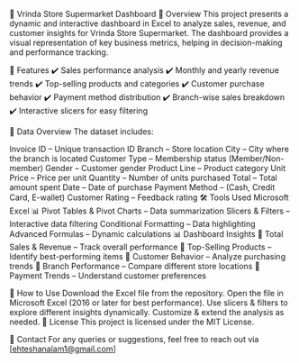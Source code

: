 🛒 Vrinda Store Supermarket Dashboard
📌 Overview
This project presents a dynamic and interactive dashboard in Excel to analyze sales, revenue, and customer insights for Vrinda Store Supermarket. The dashboard provides a visual representation of key business metrics, helping in decision-making and performance tracking.

🚀 Features
✔️ Sales performance analysis
✔️ Monthly and yearly revenue trends
✔️ Top-selling products and categories
✔️ Customer purchase behavior
✔️ Payment method distribution
✔️ Branch-wise sales breakdown
✔️ Interactive slicers for easy filtering

📂 Data Overview
The dataset includes:

Invoice ID – Unique transaction ID
Branch – Store location
City – City where the branch is located
Customer Type – Membership status (Member/Non-member)
Gender – Customer gender
Product Line – Product category
Unit Price – Price per unit
Quantity – Number of units purchased
Total – Total amount spent
Date – Date of purchase
Payment Method – (Cash, Credit Card, E-wallet)
Customer Rating – Feedback rating
🛠️ Tools Used
Microsoft Excel 📊
Pivot Tables & Pivot Charts – Data summarization
Slicers & Filters – Interactive data filtering
Conditional Formatting – Data highlighting
Advanced Formulas – Dynamic calculations
📊 Dashboard Insights
🔹 Total Sales & Revenue – Track overall performance
🔹 Top-Selling Products – Identify best-performing items
🔹 Customer Behavior – Analyze purchasing trends
🔹 Branch Performance – Compare different store locations
🔹 Payment Trends – Understand customer preferences

📜 How to Use
Download the Excel file from the repository.
Open the file in Microsoft Excel (2016 or later for best performance).
Use slicers & filters to explore different insights dynamically.
Customize & extend the analysis as needed.
📄 License
This project is licensed under the MIT License.

📩 Contact
For any queries or suggestions, feel free to reach out via [ehteshanalam1@gmail.com]
